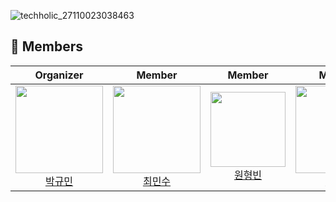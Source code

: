 ![techholic_27110023038463](https://github.com/user-attachments/assets/6634f620-b208-4ee0-b9ee-547d8b42bed1)



## 👥 Members

| Organizer | Member | Member | Member | Member |
|:---------:|:------:|:------:|:------:|:------:|
| <img src="https://avatars.githubusercontent.com/u/150355097?v=4&s=120" width="140"/><br>[박규민](https://github.com/FrontHeadlock) | <img src="https://avatars.githubusercontent.com/u/162654709?v=4&s=140" width="140"/><br>[최민수](https://github.com/CMIN-SU) | <img src="https://avatars.githubusercontent.com/u/185748369?v=4" width="120"/><br>[원형빈](https://github.com/snowshower) | <img src="https://avatars.githubusercontent.com/u/164002757?v=4" width="140"/><br>[김응현](https://github.com/yessh) | <img src="https://avatars.githubusercontent.com/u/103066456?v=4" width="120"/><br>[박하은](https://github.com/haeun9634) |
